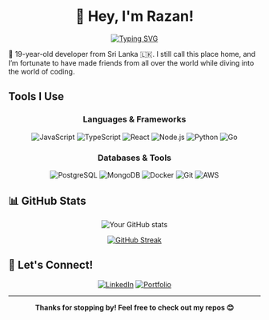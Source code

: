 <div align="center">
  
# 🌟 Hey, I'm Razan! 

[![Typing SVG](https://readme-typing-svg.herokuapp.com?font=Fira+Code&pause=1000&color=6A5ACD&center=true&vCenter=true&width=435&lines=Full+Stack+Developer;19+years+old;Building+cool+stuff+from+Sri+Lanka+🇱🇰)](https://git.io/typing-svg)

</div>

👋 19-year-old developer from Sri Lanka 🇱🇰. I still call this place home, and I’m fortunate to have made friends from all over the world while diving into the world of coding.

## Tools I Use
<div align="center">

### Languages & Frameworks
![JavaScript](https://img.shields.io/badge/JavaScript-F7DF1E?style=for-the-badge&logo=javascript&logoColor=black)
![TypeScript](https://img.shields.io/badge/TypeScript-007ACC?style=for-the-badge&logo=typescript&logoColor=white)
![React](https://img.shields.io/badge/React-20232A?style=for-the-badge&logo=react&logoColor=61DAFB)
![Node.js](https://img.shields.io/badge/Node.js-43853D?style=for-the-badge&logo=node.js&logoColor=white)
![Python](https://img.shields.io/badge/Python-3776AB?style=for-the-badge&logo=python&logoColor=white)
![Go](https://img.shields.io/badge/Go-00ADD8?style=for-the-badge&logo=go&logoColor=white)

### Databases & Tools
![PostgreSQL](https://img.shields.io/badge/PostgreSQL-316192?style=for-the-badge&logo=postgresql&logoColor=white)
![MongoDB](https://img.shields.io/badge/MongoDB-4EA94B?style=for-the-badge&logo=mongodb&logoColor=white)
![Docker](https://img.shields.io/badge/Docker-2496ED?style=for-the-badge&logo=docker&logoColor=white)
![Git](https://img.shields.io/badge/Git-F05032?style=for-the-badge&logo=git&logoColor=white)
![AWS](https://img.shields.io/badge/AWS-232F3E?style=for-the-badge&logo=amazon-aws&logoColor=white)

</div>

## 📊 GitHub Stats
<div align="center">
  
![Your GitHub stats](https://github-readme-stats.vercel.app/api?username=hacxk&show_icons=true&theme=tokyonight)
  
[![GitHub Streak](https://github-readme-streak-stats.herokuapp.com/?user=hacxk&theme=tokyonight)](https://git.io/streak-stats)

</div>

## 🤝 Let's Connect!
<div align="center">
  
[![LinkedIn](https://img.shields.io/badge/LinkedIn-0077B5?style=for-the-badge&logo=linkedin&logoColor=white)](https://linkedin.com/in/razan-dev)
[![Portfolio](https://img.shields.io/badge/Portfolio-FF5722?style=for-the-badge&logo=google-chrome&logoColor=white)](https://razan.vercel.app/)

</div>

---
<div align="center">
  <b>Thanks for stopping by! Feel free to check out my repos 😊</b>
</div>
